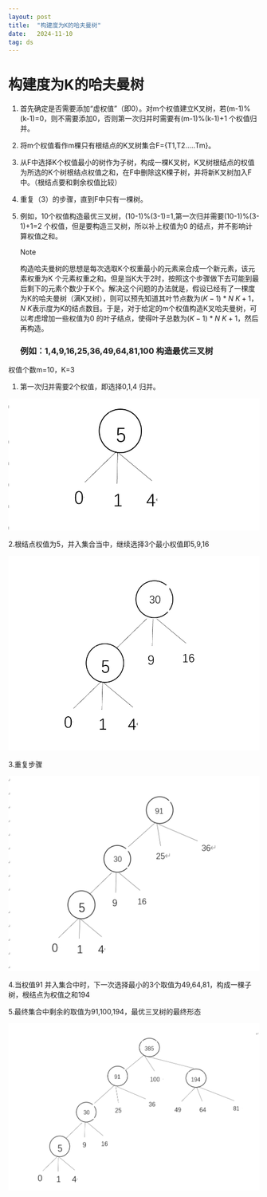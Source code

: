 ```yaml
---
layout: post
title:  "构建度为K的哈夫曼树"
date:   2024-11-10
tag: ds
---
```


# 构建度为K的哈夫曼树

1. 首先确定是否需要添加“虚权值”（即0）。对m个权值建立K叉树，若(m-1)%(k-1)=0，则不需要添加0，否则第一次归并时需要有(m-1)%(k-1)+1 个权值归并。

2. 将m个权值看作m棵只有根结点的K叉树集合F={T1,T2.....Tm}。

3. 从F中选择K个权值最小的树作为子树，构成一棵K叉树，K叉树根结点的权值为所选的K个树根结点权值之和，在F中删除这K棵子树，并将新K叉树加入F中。（根结点要和剩余权值比较）

4. 重复（3）的步骤，直到F中只有一棵树。

5. 例如，10个权值构造最优三叉树，(10-1)%(3-1)=1,第一次归并需要(10-1)%(3-1)+1=2 个权值，但是要构造三叉树，所以补上权值为0 的结点，并不影响计算权值之和。

   > [!NOTE]
   >
   > 构造哈夫曼树的思想是每次选取K个权重最小的元素来合成一个新元素，该元素权重为K 个元素权重之和。但是当K大于2时，按照这个步骤做下去可能到最后剩下的元素个数少于K个。解决这个问题的办法就是，假设已经有了一棵度为K的哈夫曼树（满K叉树），则可以预先知道其叶节点数为$(K-1)*N~K+1$，$N~K$表示度为K的结点数目。于是，对于给定的m个权值构造K叉哈夫曼树，可以考虑增加一些权值为0 的叶子结点，使得叶子总数为$(K-1)*N~K+1$，然后再构造。

   

   ### 例如：1,4,9,16,25,36,49,64,81,100 构造最优三叉树

   

权值个数m=10，K=3

1. 第一次归并需要2个权值，即选择0,1,4 归并。

![](/images/post/Huffman/01.png)

2.根结点权值为5，并入集合当中，继续选择3个最小权值即5,9,16

![](/images/post/Huffman/02.png)

3.重复步骤

![](/images/post/Huffman/03.png)

4.当权值91 并入集合中时，下一次选择最小的3个取值为49,64,81，构成一棵子树，根结点为权值之和194

5.最终集合中剩余的取值为91,100,194，最优三叉树的最终形态

![](/images/post/Huffman/04.png)